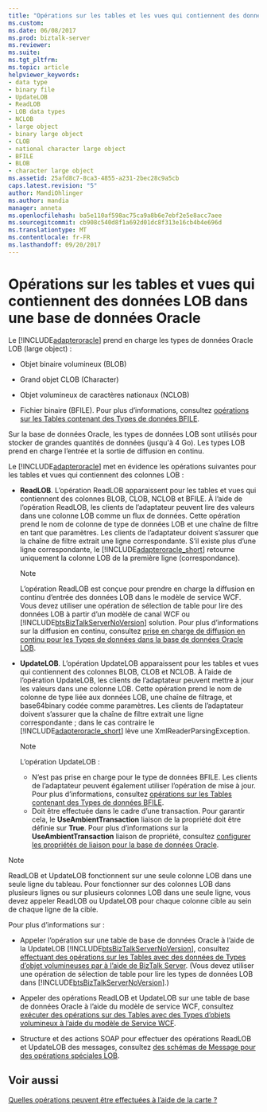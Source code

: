 ```yaml
---
title: "Opérations sur les tables et les vues qui contiennent des données dans la base de données Oracle LOB | Documents Microsoft"
ms.custom: 
ms.date: 06/08/2017
ms.prod: biztalk-server
ms.reviewer: 
ms.suite: 
ms.tgt_pltfrm: 
ms.topic: article
helpviewer_keywords:
- data type
- binary file
- UpdateLOB
- ReadLOB
- LOB data types
- NCLOB
- large object
- binary large object
- CLOB
- national character large object
- BFILE
- BLOB
- character large object
ms.assetid: 25afd8c7-8ca3-4855-a231-2bec28c9a5cb
caps.latest.revision: "5"
author: MandiOhlinger
ms.author: mandia
manager: anneta
ms.openlocfilehash: ba5e110af598ac75ca9a8b6e7ebf2e5e8acc7aee
ms.sourcegitcommit: cb908c540d8f1a692d01dc8f313e16cb4b4e696d
ms.translationtype: MT
ms.contentlocale: fr-FR
ms.lasthandoff: 09/20/2017
---
```

# <a name="operations-on-tables-and-views-that-contain-lob-data-in-oracle-database"></a>Opérations sur les tables et vues qui contiennent des données LOB dans une base de données Oracle
Le [!INCLUDE[adapteroracle](../../includes/adapteroracle-md.md)] prend en charge les types de données Oracle LOB (large object) :  
  
-   Objet binaire volumineux (BLOB)  
  
-   Grand objet CLOB (Character)  
  
-   Objet volumineux de caractères nationaux (NCLOB)  
  
-   Fichier binaire (BFILE). Pour plus d’informations, consultez [opérations sur les Tables contenant des Types de données BFILE](../../adapters-and-accelerators/adapter-oracle-ebs/operations-on-tables-that-contain-bfile-data-types.md).  
  
 Sur la base de données Oracle, les types de données LOB sont utilisés pour stocker de grandes quantités de données (jusqu'à 4 Go). Les types LOB prend en charge l’entrée et la sortie de diffusion en continu.  
  
 Le [!INCLUDE[adapteroracle](../../includes/adapteroracle-md.md)] met en évidence les opérations suivantes pour les tables et vues qui contiennent des colonnes LOB :  
  
-   **ReadLOB**. L’opération ReadLOB apparaissent pour les tables et vues qui contiennent des colonnes BLOB, CLOB, NCLOB et BFILE. À l’aide de l’opération ReadLOB, les clients de l’adaptateur peuvent lire des valeurs dans une colonne LOB comme un flux de données. Cette opération prend le nom de colonne de type de données LOB et une chaîne de filtre en tant que paramètres. Les clients de l’adaptateur doivent s’assurer que la chaîne de filtre extrait une ligne correspondante. S’il existe plus d’une ligne correspondante, le [!INCLUDE[adapteroracle_short](../../includes/adapteroracle-short-md.md)] retourne uniquement la colonne LOB de la première ligne (correspondance).  
  
    > [!NOTE]
    >  L’opération ReadLOB est conçue pour prendre en charge la diffusion en continu d’entrée des données LOB dans le modèle de service WCF. Vous devez utiliser une opération de sélection de table pour lire des données LOB à partir d’un modèle de canal WCF ou [!INCLUDE[btsBizTalkServerNoVersion](../../includes/btsbiztalkservernoversion-md.md)] solution. Pour plus d’informations sur la diffusion en continu, consultez [prise en charge de diffusion en continu pour les Types de données dans la base de données Oracle LOB](../../adapters-and-accelerators/adapter-oracle-database/streaming-support-for-lob-data-types-in-oracle-database.md).  
  
-   **UpdateLOB**. L’opération UpdateLOB apparaissent pour les tables et vues qui contiennent des colonnes BLOB, CLOB et NCLOB. À l’aide de l’opération UpdateLOB, les clients de l’adaptateur peuvent mettre à jour les valeurs dans une colonne LOB. Cette opération prend le nom de colonne de type liée aux données LOB, une chaîne de filtrage, et base64binary codée comme paramètres. Les clients de l’adaptateur doivent s’assurer que la chaîne de filtre extrait une ligne correspondante ; dans le cas contraire le [!INCLUDE[adapteroracle_short](../../includes/adapteroracle-short-md.md)] lève une XmlReaderParsingException.  
  
    > [!NOTE]
    >  L’opération UpdateLOB :  
    >   
    >  -   N’est pas prise en charge pour le type de données BFILE. Les clients de l’adaptateur peuvent également utiliser l’opération de mise à jour. Pour plus d’informations, consultez [opérations sur les Tables contenant des Types de données BFILE](../../adapters-and-accelerators/adapter-oracle-ebs/operations-on-tables-that-contain-bfile-data-types.md).  
    > -   Doit être effectuée dans le cadre d’une transaction. Pour garantir cela, le **UseAmbientTransaction** liaison de la propriété doit être définie sur **True**. Pour plus d’informations sur la **UseAmbientTransaction** liaison de propriété, consultez [configurer les propriétés de liaison pour la base de données Oracle](../../adapters-and-accelerators/adapter-oracle-database/configure-the-binding-properties-for-oracle-database.md).  
  
> [!NOTE]
>  ReadLOB et UpdateLOB fonctionnent sur une seule colonne LOB dans une seule ligne du tableau. Pour fonctionner sur des colonnes LOB dans plusieurs lignes ou sur plusieurs colonnes LOB dans une seule ligne, vous devez appeler ReadLOB ou UpdateLOB pour chaque colonne cible au sein de chaque ligne de la cible.  
  
 Pour plus d’informations sur :  
  
-   Appeler l’opération sur une table de base de données Oracle à l’aide de la UpdateLOB [!INCLUDE[btsBizTalkServerNoVersion](../../includes/btsbiztalkservernoversion-md.md)], consultez [effectuant des opérations sur les Tables avec des données de Types d’objet volumineuses par à l’aide de BizTalk Server](https://msdn.microsoft.com/library/cc185405(v=bts.10).aspx). (Vous devez utiliser une opération de sélection de table pour lire les types de données LOB dans [!INCLUDE[btsBizTalkServerNoVersion](../../includes/btsbiztalkservernoversion-md.md)].)  
  
-   Appeler des opérations ReadLOB et UpdateLOB sur une table de base de données Oracle à l’aide du modèle de service WCF, consultez [exécuter des opérations sur des Tables avec des Types d’objets volumineux à l’aide du modèle de Service WCF](../../adapters-and-accelerators/adapter-sql/read-or-update-tables-and-views-with-large-data-types-in-sql-with-a-wcf-service.md).  
  
-   Structure et des actions SOAP pour effectuer des opérations ReadLOB et UpdateLOB des messages, consultez [des schémas de Message pour des opérations spéciales LOB](../../adapters-and-accelerators/adapter-oracle-database/message-schemas-for-special-lob-operations2.md).  
  
## <a name="see-also"></a>Voir aussi  
 [Quelles opérations peuvent être effectuées à l’aide de la carte ?](https://msdn.microsoft.com/library/cc185259(v=bts.10).aspx)